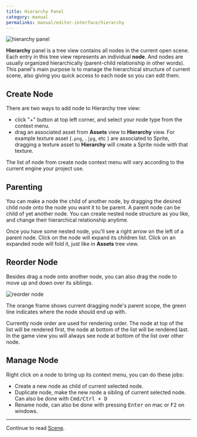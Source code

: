 ```yaml
---
title: Hierarchy Panel
category: manual
permalinks: manual/editor-interface/hierarchy
---
```


![hierarchy panel](https://cloud.githubusercontent.com/assets/344547/9374769/9ba11b76-472b-11e5-9c1f-2c3f540da3fa.png)

**Hierarchy** panel is a tree view contains all nodes in the current open scene. Each entry in this tree view represents an individual **node**. And nodes are usually organized hierarchically (parent-child relationship in other words). This panel's main purpose is to manage the hierarchical structure of current scene, also giving you quick access to each node so you can edit them.

## Create Node

There are two ways to add node to Hierarchy tree view:

- click "+" button at top left corner, and select your node type from the context menu.
- drag an associated asset from **Assets** view to **Hierarchy** view. For example texture asset (`.png`, `.jpg`, etc ) are associated to Sprite, dragging a texture asset to **Hierarchy** will create a Sprite node with that texture.

The list of node from create node context menu will vary according to the current engine your project use.

## Parenting

You can make a node the child of another node, by dragging the desired child node onto the node you want it to be parent. A parent node can be child of yet another node. You can create nested node structure as you like, and change their hierarchical relationship anytime.

Once you have some nested node, you'll see a right arrow on the left of a parent node. Click on the node will expand its children list. Click on an expanded node will fold it, just like in **Assets** tree view.

## Reorder Node

Besides drag a node onto another node, you can also drag the node to move up and down over its siblings.

![reorder node](https://cloud.githubusercontent.com/assets/344547/9401105/ca2718c0-47fc-11e5-97e2-3e2ea1087907.png)

The orange frame shows current dragging node's parent scope, the green line indicates where the node should end up with.

Currently node order are used for rendering order. The node at top of the list will be rendered first, the node at bottom of the list will be rendered last. In the game view you will always see node at bottom of the list over other node.

## Manage Node

Right click on a node to bring up its context menu, you can do these jobs:

- Create a new node as child of current selected node.
- Duplicate node, make the new node a sibling of current selected node. Can also be done with <kbd>Cmd/Ctrl + D</kbd>
- Rename node, can also be done with pressing <kbd>Enter</kbd> on mac or <kbd>F2</kbd> on windows.

---

Continue to read [Scene](/manual/editor-interface/scene).
